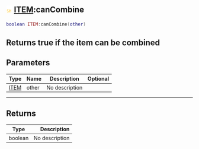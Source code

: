 ## ![shared](.gitbook/assets/shared.png) [ITEM](./home/ITEM):canCombine

```lua
boolean ITEM:canCombine(other)
```

Returns true if the item can be combined
------
## Parameters

| Type   | Name | Description | Optional |
| ------ | ---- | ----------- | -------: |
| [ITEM](./home/ITEM) | other | No description |  |

------
## Returns

| Type   | Description |
| ------ | ----------: |
| boolean | No description |

